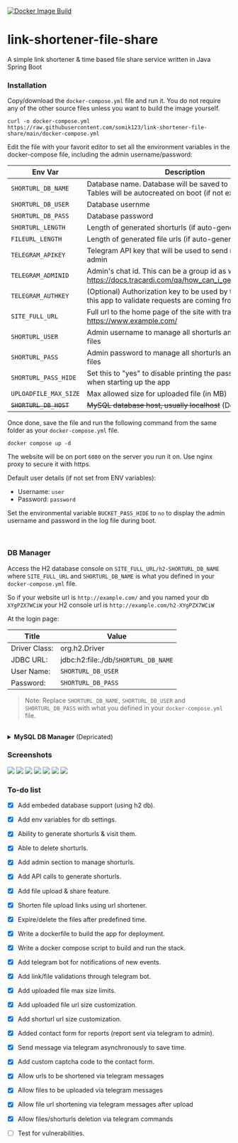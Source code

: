 [![Docker Image Build](https://github.com/somik123/link-shortener-file-share/actions/workflows/main.yaml/badge.svg)](https://github.com/somik123/link-shortener-file-share/actions/workflows/main.yaml)

# link-shortener-file-share
A simple link shortener & time based file share service written in Java Spring Boot

### Installation
Copy/download the `docker-compose.yml` file and run it. You do not require any of the other source files unless you want to build the image yourself.
```
curl -o docker-compose.yml https://raw.githubusercontent.com/somik123/link-shortener-file-share/main/docker-compose.yml
```

Edit the file with your favorit editor to set all the environment variables in the docker-compose file, including the admin username/password:

| Env Var | Description |
|---|---|
| `SHORTURL_DB_NAME` | Database name. Database will be saved to ./db folder. Tables will be autocreated on boot (if not exist) |
| `SHORTURL_DB_USER` | Database usernme |
| `SHORTURL_DB_PASS` | Database password |
| `SHORTURL_LENGTH` | Length of generated shorturls (if auto-generted) |
| `FILEURL_LENGTH`  | Length of generated file urls (if auto-generted) |
`TELEGRAM_APIKEY`  | Telegram API key that will be used to send notifications to admin |
| `TELEGRAM_ADMINID`  | Admin's chat id. This can be a group id as well. See: https://docs.tracardi.com/qa/how_can_i_get_telegram_bot/ |
| `TELEGRAM_AUTHKEY` | (Optional) Authorization key to be used by telegram and this app to validate requests are coming from telegram. |
| `SITE_FULL_URL`    | Full url to the home page of the site with trailing slash, like: https://www.example.com/ |
| `SHORTURL_USER`      | Admin username to manage all shorturls and uploaded files |
| `SHORTURL_PASS`      | Admin password to manage all shorturls and uploaded files |
| `SHORTURL_PASS_HIDE` | Set this to "yes" to disable printing the password to logs when starting up the app |
| `UPLOADFILE_MAX_SIZE` | Max allowed size for uploaded file (in MB) |
| ~~`SHORTURL_DB_HOST`~~ | ~~MySQL database host, usually localhost~~ (Depricated) |

Once done, save the file and run the following command from the same folder as your `docker-compose.yml` file.
```
docker compose up -d
```

The website will be on port `6080` on the server you run it on. Use nginx proxy to secure it with https.

Default user details (if not set from ENV variables):
- Username: `user`
- Password: `password`

Set the environmental variable `BUCKET_PASS_HIDE` to `no` to display the admin username and password in the log file during boot.

<br>

### DB Manager

Access the H2 database console on `SITE_FULL_URL/h2-SHORTURL_DB_NAME` where `SITE_FULL_URL` and `SHORTURL_DB_NAME` is what you defined in your `docker-compose.yml` file. 

So if your website url is `http://example.com/` and you named your db `XYgPZX7WCiW` your H2 console url is `http://example.com/h2-XYgPZX7WCiW`

At the login page:

| Title | Value |
|-------|-------|
|Driver Class:| org.h2.Driver |
|JDBC URL:| jdbc:h2:file:./db/`SHORTURL_DB_NAME` |
|User Name:| `SHORTURL_DB_USER` |
|Password:| `SHORTURL_DB_PASS` |

> Note: Replace `SHORTURL_DB_NAME`, `SHORTURL_DB_USER` and `SHORTURL_DB_PASS` with what you defined in your `docker-compose.yml` file.

<br>

<details>
<summary><b>MySQL DB Manager</b> (Depricated)</summary>
PhpMyAdmin database manager is disabled by default in the `docker-compose.yml` file. It provides a simple way to troubleshoot or edit your bucket database but use it at your own risk.

To use it, copy paste the following code block at the bottom of your `docker-compose.yml` file and run the `docker compose up -d` command.

```
  db_manager:
    image: phpmyadmin
    container_name: phpmyadmin
    restart: unless-stopped
    environment:
      TZ: Asia/Singapore
      PMA_HOST: db
    ports:
      - 6088:80
    depends_on:
      - db
    links:
      - db
```
It is available on port `6088` once it is up. 

<br>
</details>

### Screenshots

<img src="https://raw.githubusercontent.com/somik123/link-shortener-file-share/main/screenshots/1.png">

<img src="https://raw.githubusercontent.com/somik123/link-shortener-file-share/main/screenshots/2.png">

<img src="https://raw.githubusercontent.com/somik123/link-shortener-file-share/main/screenshots/3.png">

<img src="https://raw.githubusercontent.com/somik123/link-shortener-file-share/main/screenshots/4.png">

<img src="https://raw.githubusercontent.com/somik123/link-shortener-file-share/main/screenshots/5.png">

<img src="https://raw.githubusercontent.com/somik123/link-shortener-file-share/main/screenshots/6.png">

<img src="https://raw.githubusercontent.com/somik123/link-shortener-file-share/main/screenshots/7.png">

<br>

### To-do list
- [x] Add embeded database support (using h2 db).
- [x] Add env variables for db settings.
- [x] Ability to generate shorturls & visit them.
- [x] Able to delete shorturls.
- [x] Add admin section to manage shorturls.
- [x] Add API calls to generate shorturls.
- [x] Add file upload & share feature.
- [x] Shorten file upload links using url shortener.
- [x] Expire/delete the files after predefined time.
- [x] Write a dockerfile to build the app for deployment.
- [x] Write a docker compose script to build and run the stack.
- [x] Add telegram bot for notifications of new events.
- [x] Add link/file validations through telegram bot.
- [x] Add uploaded file max size limits.
- [x] Add uploaded file url size customization.
- [x] Add shorturl url size customization.
- [x] Added contact form for reports (report sent via telegram to admin).
- [x] Send message via telegram asynchronously to save time.
- [x] Add custom captcha code to the contact form.
- [x] Allow urls to be shortened via telegram messages
- [x] Allow files to be uploaded via telegram messages
- [x] Allow file url shortening via telegram messages after upload
- [x] Allow files/shorturls deletion via telegram commands
- [ ] Test for vulnerabilities.


